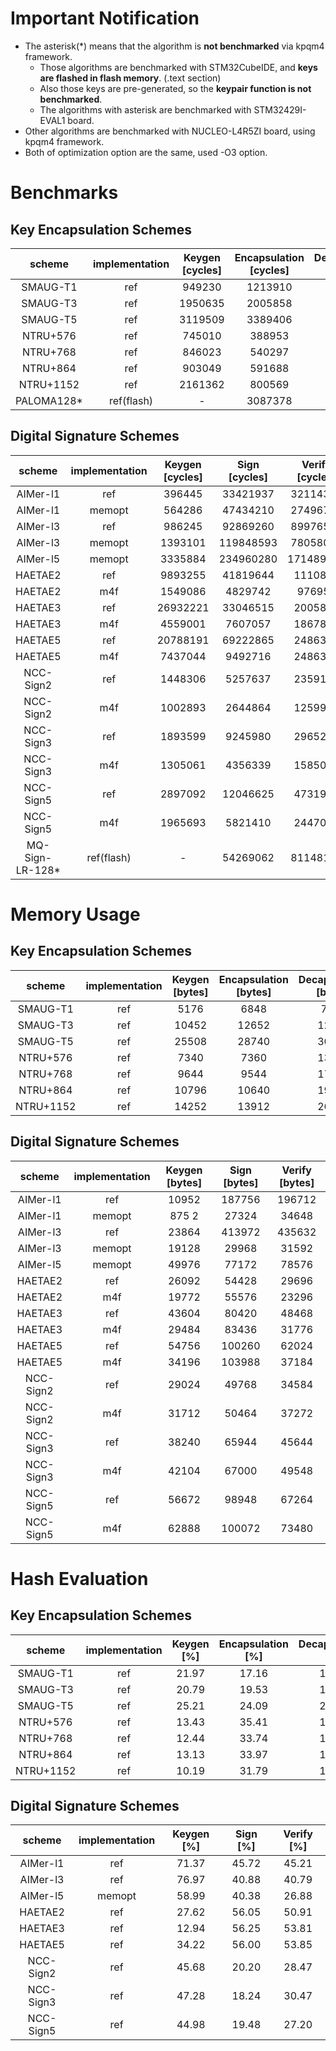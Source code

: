 # Important Notification
- The asterisk(*) means that the algorithm is __not benchmarked__ via kpqm4 framework.
    - Those algorithms are benchmarked with STM32CubeIDE, and __keys are flashed in flash memory__. (.text section)
    - Also those keys are pre-generated, so the __keypair function is not benchmarked__.
    - The algorithms with asterisk are benchmarked with STM32429I-EVAL1 board.
- Other algorithms are benchmarked with NUCLEO-L4R5ZI board, using kpqm4 framework.
- Both of optimization option are the same, used -O3 option.

# Benchmarks
## Key Encapsulation Schemes

|  scheme   | implementation | Keygen [cycles] | Encapsulation [cycles] | Decapsulation [cycles] | 
|:---------:|:--------------:|:---------------:|:----------------------:|:----------------------:|
| SMAUG-T1  |       ref      |      949230     |        1213910         |        1622068         |
| SMAUG-T3  |       ref      |     1950635     |        2005858         |        2473625         |
| SMAUG-T5  |       ref      |     3119509     |        3389406         |        3866477         |
| NTRU+576  |       ref      |      745010     |         388953         |         534554         |
| NTRU+768  |       ref      |      846023     |         540297         |         744154         |
| NTRU+864  |       ref      |      903049     |         591688         |         832962         |
| NTRU+1152 |       ref      |     2161362     |         800569         |        1169875         |
| PALOMA128*|   ref(flash)   |        -        |        3087378         |        3811089         |

## Digital Signature Schemes

|  scheme   | implementation | Keygen [cycles] |      Sign [cycles]     |     Verify [cycles]    | 
|:---------:|:--------------:|:---------------:|:----------------------:|:----------------------:|
|   AIMer-l1     |       ref      |     396445      |        33421937        |        32114337        |
|   AIMer-l1     |     memopt     |     564286      |        47434210        |        27496766        |
|   AIMer-l3     |       ref      |     986245      |        92869260        |        89976575        |
|   AIMer-l3     |     memopt     |     1393101     |        119848593       |        78058051        |
|   AIMer-l5     |     memopt     |     3335884     |        234960280       |        171489263       |
|    HAETAE2     |       ref      |     9893255     |        41819644        |        1110854         |
|    HAETAE2     |       m4f      |     1549086     |        4829742         |        976956          |
|    HAETAE3     |       ref      |     26932221    |        33046515        |        2005813         |
|    HAETAE3     |       m4f      |     4559001     |        7607057         |        1867887         |
|    HAETAE5     |       ref      |     20788191    |        69222865        |        2486376         |
|    HAETAE5     |       m4f      |     7437044     |        9492716         |        2486326         |
|   NCC-Sign2    |       ref      |     1448306     |        5257637         |        2359179         |
|   NCC-Sign2    |       m4f      |     1002893     |        2644864         |        1259925         |
|   NCC-Sign3    |       ref      |     1893599     |        9245980         |        2965231         |
|   NCC-Sign3    |       m4f      |     1305061     |        4356339         |        1585031         |
|   NCC-Sign5    |       ref      |     2897092     |        12046625        |        4731909         |
|   NCC-Sign5    |       m4f      |     1965693     |        5821410         |        2447042         |
| MQ-Sign-LR-128*|   ref(flash)   |        -        |       54269062         |        81148106        |


# Memory Usage
## Key Encapsulation Schemes

|  scheme   | implementation | Keygen [bytes]  | Encapsulation [bytes]  | Decapsulation [bytes]  | 
|:---------:|:--------------:|:---------------:|:----------------------:|:----------------------:|
| SMAUG-T1  |       ref      |      5176       |          6848          |          7616          |
| SMAUG-T3  |       ref      |      10452      |          12652         |          12652         |
| SMAUG-T5  |       ref      |      25508      |          28740         |          30308         |
| NTRU+576  |       ref      |      7340       |          7360          |          13560         |
| NTRU+768  |       ref      |      9644       |          9544          |          17808         |
| NTRU+864  |       ref      |      10796      |          10640         |          19936         |
| NTRU+1152 |       ref      |      14252      |          13912         |          26304         |

## Digital Signature Schemes

|  scheme   | implementation | Keygen [bytes]  |      Sign [bytes]      |     Verify [bytes]     | 
|:---------:|:--------------:|:---------------:|:----------------------:|:----------------------:|
| AIMer-l1  |       ref      |      10952      |         187756         |         196712         |
| AIMer-l1  |     memopt     |      875 2      |         27324          |         34648          |
| AIMer-l3  |       ref      |      23864      |         413972         |         435632         |
| AIMer-l3  |     memopt     |      19128      |         29968          |         31592          |
| AIMer-l5  |     memopt     |      49976      |         77172          |         78576          |
|  HAETAE2  |       ref      |      26092      |         54428          |         29696          |
|  HAETAE2  |       m4f      |      19772      |         55576          |         23296          |
|  HAETAE3  |       ref      |      43604      |         80420          |         48468          |
|  HAETAE3  |       m4f      |      29484      |         83436          |         31776          |
|  HAETAE5  |       ref      |      54756      |         100260         |         62024          |
|  HAETAE5  |       m4f      |      34196      |         103988         |         37184          |
| NCC-Sign2 |       ref      |      29024      |         49768          |         34584          |
| NCC-Sign2 |       m4f      |      31712      |         50464          |         37272          |
| NCC-Sign3 |       ref      |      38240      |         65944          |         45644          |
| NCC-Sign3 |       m4f      |      42104      |         67000          |         49548          |
| NCC-Sign5 |       ref      |      56672      |         98948          |         67264          |
| NCC-Sign5 |       m4f      |      62888      |         100072         |         73480          |

# Hash Evaluation
## Key Encapsulation Schemes

|  scheme   | implementation | Keygen [%] | Encapsulation [%] | Decapsulation [%] | 
|:---------:|:--------------:|:----------:|:-----------------:|:-----------------:|
| SMAUG-T1  |       ref      |    21.97   |       17.16       |       16.93       |
| SMAUG-T3  |       ref      |    20.79   |       19.53       |       19.80       |
| SMAUG-T5  |       ref      |    25.21   |       24.09       |       24.53       |
| NTRU+576  |       ref      |    13.43   |       35.41       |       18.66       |
| NTRU+768  |       ref      |    12.44   |       33.74       |       17.59       |
| NTRU+864  |       ref      |    13.13   |       33.97       |       17.32       |
| NTRU+1152 |       ref      |    10.19   |       31.79       |       15.30       |

## Digital Signature Schemes

|  scheme   | implementation | Keygen [%] |  Sign [%] |  Verify [%]  | 
|:---------:|:--------------:|:----------:|:---------:|:------------:|
| AIMer-l1  |       ref      |    71.37   |   45.72   |     45.21    |
| AIMer-l3  |       ref      |    76.97   |   40.88   |     40.79    |
| AIMer-l5  |     memopt     |    58.99   |   40.38   |     26.88    |
|  HAETAE2  |       ref      |    27.62   |   56.05   |     50.91    |
|  HAETAE3  |       ref      |    12.94   |   56.25   |     53.81    |
|  HAETAE5  |       ref      |    34.22   |   56.00   |     53.85    |
| NCC-Sign2 |       ref      |    45.68   |   20.20   |     28.47    |
| NCC-Sign3 |       ref      |    47.28   |   18.24   |     30.47    |
| NCC-Sign5 |       ref      |    44.98   |   19.48   |     27.20    |
